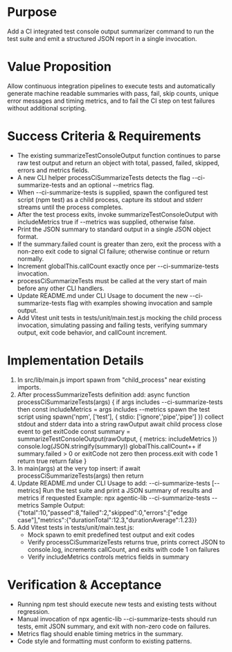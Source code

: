 # Purpose
Add a CI integrated test console output summarizer command to run the test suite and emit a structured JSON report in a single invocation.

# Value Proposition
Allow continuous integration pipelines to execute tests and automatically generate machine readable summaries with pass, fail, skip counts, unique error messages and timing metrics, and to fail the CI step on test failures without additional scripting.

# Success Criteria & Requirements
* The existing summarizeTestConsoleOutput function continues to parse raw test output and return an object with total, passed, failed, skipped, errors and metrics fields.
* A new CLI helper processCiSummarizeTests detects the flag --ci-summarize-tests and an optional --metrics flag.
* When --ci-summarize-tests is supplied, spawn the configured test script (npm test) as a child process, capture its stdout and stderr streams until the process completes.
* After the test process exits, invoke summarizeTestConsoleOutput with includeMetrics true if --metrics was supplied, otherwise false.
* Print the JSON summary to standard output in a single JSON object format.
* If the summary.failed count is greater than zero, exit the process with a non-zero exit code to signal CI failure; otherwise continue or return normally.
* Increment globalThis.callCount exactly once per --ci-summarize-tests invocation.
* processCiSummarizeTests must be called at the very start of main before any other CLI handlers.
* Update README.md under CLI Usage to document the new --ci-summarize-tests flag with examples showing invocation and sample output.
* Add Vitest unit tests in tests/unit/main.test.js mocking the child process invocation, simulating passing and failing tests, verifying summary output, exit code behavior, and callCount increment.

# Implementation Details
1. In src/lib/main.js import spawn from "child_process" near existing imports.
2. After processSummarizeTests definition add:
   async function processCiSummarizeTests(args) {
     if args includes --ci-summarize-tests then
       const includeMetrics = args includes --metrics
       spawn the test script using spawn('npm', ['test'], { stdio: ['ignore','pipe','pipe'] })
       collect stdout and stderr data into a string rawOutput
       await child process close event to get exitCode
       const summary = summarizeTestConsoleOutput(rawOutput, { metrics: includeMetrics })
       console.log(JSON.stringify(summary))
       globalThis.callCount++
       if summary.failed > 0 or exitCode not zero then process.exit with code 1
       return true
     return false
   }
3. In main(args) at the very top insert:
   if await processCiSummarizeTests(args) then return
4. Update README.md under CLI Usage to add:
   --ci-summarize-tests [--metrics]
     Run the test suite and print a JSON summary of results and metrics if requested
   Example:
     npx agentic-lib --ci-summarize-tests --metrics
   Sample Output:
     {"total":10,"passed":8,"failed":2,"skipped":0,"errors":["edge case"],"metrics":{"durationTotal":12.3,"durationAverage":1.23}}
5. Add Vitest tests in tests/unit/main.test.js:
   - Mock spawn to emit predefined test output and exit codes
   - Verify processCiSummarizeTests returns true, prints correct JSON to console.log, increments callCount, and exits with code 1 on failures
   - Verify includeMetrics controls metrics fields in summary

# Verification & Acceptance
* Running npm test should execute new tests and existing tests without regression.
* Manual invocation of npx agentic-lib --ci-summarize-tests should run tests, emit JSON summary, and exit with non-zero code on failures.
* Metrics flag should enable timing metrics in the summary.
* Code style and formatting must conform to existing patterns.